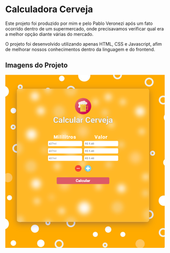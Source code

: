 # Calculadora Cerveja

Este projeto foi produzido por mim e pelo Pablo Veronezi após um fato ocorrido dentro de um supermercado, onde precisavamos verificar qual era a melhor opção diante várias do mercado. 

O projeto foi desenvolvido utilizando apenas HTML, CSS e Javascript, afim de melhorar nossos conhecimentos dentro da linguagem e do frontend.

## Imagens do Projeto

<img src="./imagens.png">